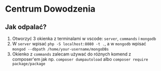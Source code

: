 # Centrum Dowodzenia

## Jak odpalać?
1. Otworzyć 3 okienka z terminalami w vscode: `server`, `commands` i `mongodb`
2. W `server` wpisać `php -S localhost:8080 -t .`, a w `mongodb` wpisać `mongod --dbpath /home/your-username/mongoDBs`
3. Okienko z `commands` zalecam używać do różnych komend z composer'em jak np. `composer dumpautoload` albo `composer require package/package`